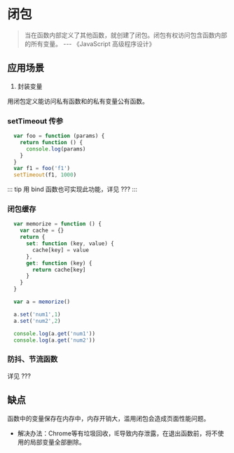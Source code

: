 # 闭包

> 当在函数内部定义了其他函数，就创建了闭包。闭包有权访问包含函数内部的所有变量。 --- 《JavaScript 高级程序设计》


## 应用场景
1. 封装变量

用闭包定义能访问私有函数和的私有变量公有函数。

### setTimeout 传参

``` js
  var foo = function (params) {
    return function () {
      console.log(params)
    }
  }
  var f1 = foo('f1')
  setTimeout(f1, 1000)
```

::: tip
用 bind 函数也可实现此功能，详见 ???
:::

### 闭包缓存

``` js
  var memorize = function () {
    var cache = {}
    return {
      set: function (key, value) {
        cache[key] = value
      },
      get: function (key) {
        return cache[key]
      }
    }
  }

  var a = memorize()

  a.set('num1',1)
  a.set('num2',2)

  console.log(a.get('num1'))
  console.log(a.get('num2'))
```

### 防抖、节流函数

详见 ???

## 缺点

函数中的变量保存在内存中，内存开销大，滥用闭包会造成页面性能问题。
* 解决办法：Chrome等有垃圾回收，IE导致内存泄露，在退出函数前，将不使用的局部变量全部删除。

